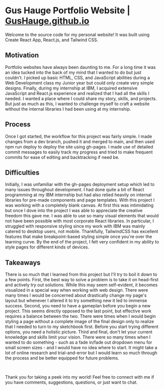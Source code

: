 # Gus Hauge Portfolio Website | <a href="https://gushauge.github.io">GusHauge.github.io</a>

Welcome to the source code for my personal website! It was built using Create React App, React.js, and Tailwind CSS.

## Motivation
Portfolio websites have always been daunting to me. For a long time it was an idea tucked into the back of my mind that
I wanted to do but just couldn't. I picked up basic HTML, CSS, and JavaScript abilities during a Web Development class my Junior year but could only create very simple designs. Finally, during my internship at IBM, I acquired extensive JavaScript and 
React.js experience and realized that I had all the skills I needed. I wanted a place where I could share my story, skills, 
and projects. But just as much as this, I wanted to challenge myself to craft a website without the internal libraries I had 
been using at my internship.

## Process
Once I got started, the workflow for this project was fairly simple. I made changes from a dev branch, pushed it and merged 
to main, and then used npm run deploy to deploy the site using gh-pages. I made use of detailed commit messages to easily 
track my progress and tried to make frequent commits for ease of editing and backtracking if need be.

## Difficulties
Initially, I was unfamiliar with the gh-pages deployment setup which led to many issues throughout development. I had done 
quite a bit of React programming at my IBM internship but had also relied heavily on internal libraries for pre-made 
components and page templates. With this project I was working with a completely blank canvas. At first this was 
intimidating but once I dove into the project I was able to appreciate the creative freedom this gave me. I was able to use 
so many visual elements that would not have been possible with most corporate React libraries. In particular, I struggled 
with responsive styling since my work with IBM was mainly catered to desktop users, not mobile. Thankfully, TailwindCSS has 
excellent features that make breakpoint-based styling simple once you're over the learning curve. By the end of the project, 
I felt very confident in my ability to style pages for different kinds of devices.

## Takeaways
There is so much that I learned from this project but I'll try to boil it down to a few points. First, the best way to solve
a problem is to take it on head-first and actively try out solutions. While this may seem self-evident, it becomes visualized
in a special way when working with web design. There were many times I would be concerned about drastically change my page's
layout but whenever I altered it to try something new it led to immense success. Second, you need to have a gameplan
before you begin a new project. This seems directly opposed to the last point, but effective work requires a balance
between the two. There were times when I would begin styling a page without a complete image of the final design only to
realize that I needed to turn to my sketchbook first. Before you start trying different options, you need a holistic 
picture. Third and final, don't let your current knowledge and skills limit your vision. There were so many times when I 
wanted to do something - such as a fade in/fade out dropdown menu for small screen sizes - and I would have no idea where to 
start. It might take a lot of online research and trial-and-error but I would learn so much through the process and be 
better equipped for future problems.

<br>

Thank you for taking a peek into my world! Feel free to connect with me if you have comments, suggestions, questions, or
just want to chat.
